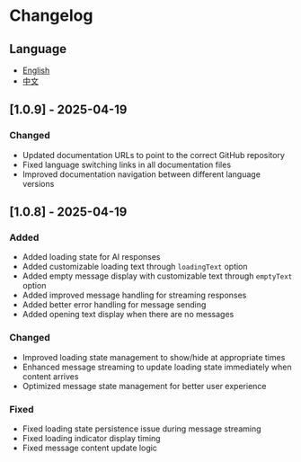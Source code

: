# Changelog

## Language

- [English](https://github.com/TmRichrd/0xbot-chat/blob/main/CHANGELOG.md)
- [中文](https://github.com/TmRichrd/0xbot-chat/blob/main/CHANGELOG.zh-CN.md)

## [1.0.9] - 2025-04-19

### Changed
- Updated documentation URLs to point to the correct GitHub repository
- Fixed language switching links in all documentation files
- Improved documentation navigation between different language versions

## [1.0.8] - 2025-04-19

### Added
- Added loading state for AI responses
- Added customizable loading text through `loadingText` option
- Added empty message display with customizable text through `emptyText` option
- Added improved message handling for streaming responses
- Added better error handling for message sending
- Added opening text display when there are no messages

### Changed
- Improved loading state management to show/hide at appropriate times
- Enhanced message streaming to update loading state immediately when content arrives
- Optimized message state management for better user experience

### Fixed
- Fixed loading state persistence issue during message streaming
- Fixed loading indicator display timing
- Fixed message content update logic 